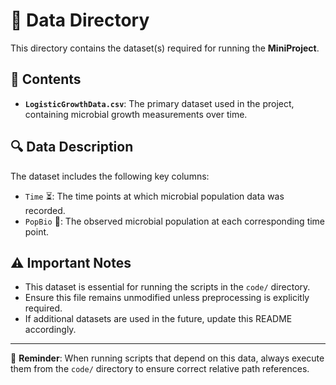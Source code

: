 # 📂 Data Directory

This directory contains the dataset(s) required for running the **MiniProject**. 

## 📄 Contents
- **`LogisticGrowthData.csv`**: The primary dataset used in the project, containing microbial growth measurements over time.

## 🔍 Data Description
The dataset includes the following key columns:
- `Time` ⏳: The time points at which microbial population data was recorded.
- `PopBio` 🦠: The observed microbial population at each corresponding time point.

## ⚠️ Important Notes
- This dataset is essential for running the scripts in the `code/` directory.
- Ensure this file remains unmodified unless preprocessing is explicitly required.
- If additional datasets are used in the future, update this README accordingly.

---
📌 **Reminder**: When running scripts that depend on this data, always execute them from the `code/` directory to ensure correct relative path references.
